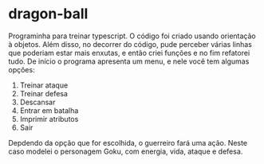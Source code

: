 # dragon-ball
Programinha para treinar typescript.
O código foi criado usando orientação à objetos. Além disso, no decorrer do código, pude perceber várias linhas que poderiam estar mais enxutas, e então criei funções e no fim refatorei tudo. De início o programa apresenta um menu, e nele você tem algumas opções:

1. Treinar ataque
2. Treinar defesa
3. Descansar
4. Entrar em batalha
5. Imprimir atributos
6. Sair

Depdendo da opção que for escolhida, o guerreiro fará uma ação. Neste caso modelei o personagem Goku, com energia, vida, ataque e defesa.
